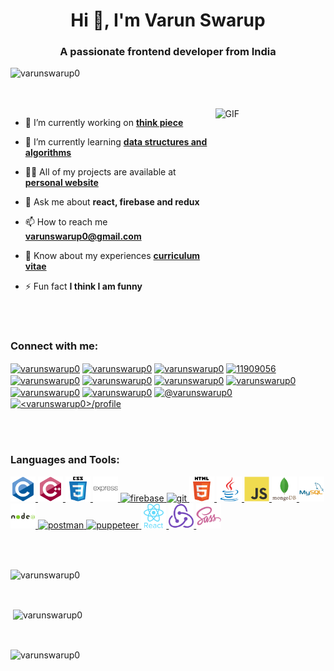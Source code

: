 <h1 align="center">Hi 👋, I'm Varun Swarup</h1>
<h3 align="center">A passionate frontend developer from India</h3>

<p align="left"> <img src="https://komarev.com/ghpvc/?username=varunswarup0&label=Profile%20views&color=0e75b6&style=flat" alt="varunswarup0" /> </p>

<br/>
<br/>
<img width = "35%" align="right" alt="GIF" height="300px" src="https://media.giphy.com/media/l2R06kO1jE5hNHub6/giphy.gif" />


- 🔭 I’m currently working on [**think piece**](https://think-piece-b7cba.firebaseapp.com/)

- 🌱 I’m currently learning [**data structures and algorithms**](https://github.com/varunswarup0/leetcode)

- 👨‍💻 All of my projects are available at [**personal website**](https://varunswarup.netlify.app/)

- 💬 Ask me about **react, firebase and redux**

- 📫 How to reach me **varunswarup0@gmail.com**

- 📄 Know about my experiences [**curriculum vitae**](https://drive.google.com/file/d/1LdOQpOuVqAOXWqXlj3iOUqGfXVCPQoy1/view?usp=sharing)

- ⚡ Fun fact **I think I am funny**

<br/>
<br/>

<h3 align="left">Connect with me:</h3>
<p align="left">
<a href="https://codepen.io/varunswarup0" target="blank"><img align="center" src="https://raw.githubusercontent.com/rahuldkjain/github-profile-readme-generator/master/src/images/icons/Social/codepen.svg" alt="varunswarup0" height="30" width="40" /></a>
<a href="https://dev.to/varunswarup0" target="blank"><img align="center" src="https://cdn.jsdelivr.net/npm/simple-icons@3.0.1/icons/dev-dot-to.svg" alt="varunswarup0" height="30" width="40" /></a>
<a href="https://linkedin.com/in/varunswarup0" target="blank"><img align="center" src="https://raw.githubusercontent.com/rahuldkjain/github-profile-readme-generator/master/src/images/icons/Social/linked-in-alt.svg" alt="varunswarup0" height="30" width="40" /></a>
<a href="https://stackoverflow.com/users/11909056" target="blank"><img align="center" src="https://raw.githubusercontent.com/rahuldkjain/github-profile-readme-generator/master/src/images/icons/Social/stack-overflow.svg" alt="11909056" height="30" width="40" /></a>
<a href="https://codesandbox.com/varunswarup0" target="blank"><img align="center" src="https://cdn.jsdelivr.net/npm/simple-icons@3.0.1/icons/codesandbox.svg" alt="varunswarup0" height="30" width="40" /></a>
<a href="https://dribbble.com/varunswarup0" target="blank"><img align="center" src="https://raw.githubusercontent.com/rahuldkjain/github-profile-readme-generator/master/src/images/icons/Social/dribbble.svg" alt="varunswarup0" height="30" width="40" /></a>
<a href="https://www.codechef.com/users/varunswarup0" target="blank"><img align="center" src="https://cdn.jsdelivr.net/npm/simple-icons@3.1.0/icons/codechef.svg" alt="varunswarup0" height="30" width="40" /></a>
<a href="https://www.hackerrank.com/varunswarup0" target="blank"><img align="center" src="https://raw.githubusercontent.com/rahuldkjain/github-profile-readme-generator/master/src/images/icons/Social/hackerrank.svg" alt="varunswarup0" height="30" width="40" /></a>
<a href="https://codeforces.com/profile/varunswarup0" target="blank"><img align="center" src="https://cdn.jsdelivr.net/npm/simple-icons@3.0.1/icons/codeforces.svg" alt="varunswarup0" height="30" width="40" /></a>
<a href="https://www.leetcode.com/varunswarup0" target="blank"><img align="center" src="https://raw.githubusercontent.com/rahuldkjain/github-profile-readme-generator/master/src/images/icons/Social/leet-code.svg" alt="varunswarup0" height="30" width="40" /></a>
<a href="https://www.hackerearth.com/@varunswarup0" target="blank"><img align="center" src="https://raw.githubusercontent.com/rahuldkjain/github-profile-readme-generator/master/src/images/icons/Social/hackerearth.svg" alt="@varunswarup0" height="30" width="40" /></a>
<a href="https://auth.geeksforgeeks.org/user/<varunswarup0>/profile" target="blank"><img align="center" src="https://raw.githubusercontent.com/rahuldkjain/github-profile-readme-generator/master/src/images/icons/Social/geeks-for-geeks.svg" alt="<varunswarup0>/profile" height="30" width="40" /></a>
</p>

<br/>
<br/>

<h3 align="left">Languages and Tools:</h3>
<p align="left"> <a href="https://www.cprogramming.com/" target="_blank"> <img src="https://raw.githubusercontent.com/devicons/devicon/master/icons/c/c-original.svg" alt="c" width="40" height="40"/> </a> <a href="https://www.w3schools.com/cpp/" target="_blank"> <img src="https://raw.githubusercontent.com/devicons/devicon/master/icons/cplusplus/cplusplus-original.svg" alt="cplusplus" width="40" height="40"/> </a> <a href="https://www.w3schools.com/css/" target="_blank"> <img src="https://raw.githubusercontent.com/devicons/devicon/master/icons/css3/css3-original-wordmark.svg" alt="css3" width="40" height="40"/> </a> <a href="https://expressjs.com" target="_blank"> <img src="https://raw.githubusercontent.com/devicons/devicon/master/icons/express/express-original-wordmark.svg" alt="express" width="40" height="40"/> </a> <a href="https://firebase.google.com/" target="_blank"> <img src="https://www.vectorlogo.zone/logos/firebase/firebase-icon.svg" alt="firebase" width="40" height="40"/> </a> <a href="https://git-scm.com/" target="_blank"> <img src="https://www.vectorlogo.zone/logos/git-scm/git-scm-icon.svg" alt="git" width="40" height="40"/> </a> <a href="https://www.w3.org/html/" target="_blank"> <img src="https://raw.githubusercontent.com/devicons/devicon/master/icons/html5/html5-original-wordmark.svg" alt="html5" width="40" height="40"/> </a> <a href="https://www.java.com" target="_blank"> <img src="https://raw.githubusercontent.com/devicons/devicon/master/icons/java/java-original.svg" alt="java" width="40" height="40"/> </a> <a href="https://developer.mozilla.org/en-US/docs/Web/JavaScript" target="_blank"> <img src="https://raw.githubusercontent.com/devicons/devicon/master/icons/javascript/javascript-original.svg" alt="javascript" width="40" height="40"/> </a> <a href="https://www.mongodb.com/" target="_blank"> <img src="https://raw.githubusercontent.com/devicons/devicon/master/icons/mongodb/mongodb-original-wordmark.svg" alt="mongodb" width="40" height="40"/> </a> <a href="https://www.mysql.com/" target="_blank"> <img src="https://raw.githubusercontent.com/devicons/devicon/master/icons/mysql/mysql-original-wordmark.svg" alt="mysql" width="40" height="40"/> </a> <a href="https://nodejs.org" target="_blank"> <img src="https://raw.githubusercontent.com/devicons/devicon/master/icons/nodejs/nodejs-original-wordmark.svg" alt="nodejs" width="40" height="40"/> </a> <a href="https://postman.com" target="_blank"> <img src="https://www.vectorlogo.zone/logos/getpostman/getpostman-icon.svg" alt="postman" width="40" height="40"/> </a> <a href="https://github.com/puppeteer/puppeteer" target="_blank"> <img src="https://www.vectorlogo.zone/logos/pptrdev/pptrdev-official.svg" alt="puppeteer" width="40" height="40"/> </a> <a href="https://reactjs.org/" target="_blank"> <img src="https://raw.githubusercontent.com/devicons/devicon/master/icons/react/react-original-wordmark.svg" alt="react" width="40" height="40"/> </a> <a href="https://redux.js.org" target="_blank"> <img src="https://raw.githubusercontent.com/devicons/devicon/master/icons/redux/redux-original.svg" alt="redux" width="40" height="40"/> </a> <a href="https://sass-lang.com" target="_blank"> <img src="https://raw.githubusercontent.com/devicons/devicon/master/icons/sass/sass-original.svg" alt="sass" width="40" height="40"/> </a> </p>

<br/>
<br/>

<p>
  <img align="center" src="https://github-readme-stats.vercel.app/api/top-langs?username=varunswarup0&show_icons=true&locale=en&layout=compact" alt="varunswarup0" />
</p>
<br/>

<p>
  &nbsp;<img align="center" src="https://github-readme-stats.vercel.app/api?username=varunswarup0&show_icons=true&locale=en" alt="varunswarup0" />
</p>

<br/>

<p><img align="center" src="https://github-readme-streak-stats.herokuapp.com/?user=varunswarup0&" alt="varunswarup0" /></p>
